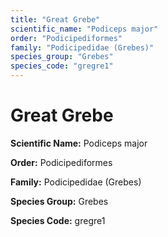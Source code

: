 ```yaml
---
title: "Great Grebe"
scientific_name: "Podiceps major"
order: "Podicipediformes"
family: "Podicipedidae (Grebes)"
species_group: "Grebes"
species_code: "gregre1"
---
```


# Great Grebe

**Scientific Name:** Podiceps major

**Order:** Podicipediformes

**Family:** Podicipedidae (Grebes)

**Species Group:** Grebes

**Species Code:** gregre1
